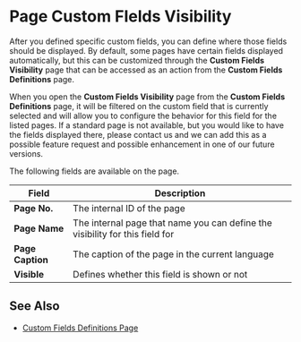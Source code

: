 # Page Custom FIelds Visibility

After you defined specific custom fields, you can define where those fields should be displayed. By default, some pages have certain fields displayed automatically, but this can be customized through the **Custom Fields Visibility** page that can be accessed as an action from the **Custom Fields Definitions** page.

When you open the **Custom Fields Visibility** page from the **Custom Fields Definitions** page, it will be filtered on the custom field that is currently selected and will allow you to configure the behavior for this field for the listed pages. If a standard page is not available, but you would like to have the fields displayed there, please contact us and we can add this as a possible feature request and possible enhancement in one of our future versions.

The following fields are available on the page.

| Field | Description |
|-|-|
| **Page No.** | The internal ID of the page |
| **Page Name** | The internal page that name you can define the visibility for this field for |
| **Page Caption** | The caption of the page in the current language |
| **Visible** | Defines whether this field is shown or not |

## See Also

- [Custom Fields Definitions Page](page-customfield-definitions.md)
